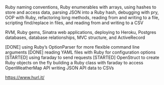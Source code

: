 Ruby naming conventions, Ruby enumerables with arrays, using hashes to store and access data, parsing JSON into a Ruby hash, debugging with pry, OOP with Ruby, refactoring long methods, reading from and writing to a file, scripting find/replace in files, and reading from and writing to a CSV

RVM, Ruby gems, Sinatra web applications, deploying to Heroku, Postgres databases, database relationships, MVC structure, and ActiveRecord


[DONE] using Ruby’s OptionParser for more flexible command line arguments
[DONE] reading YAML files with Ruby for configuration options
[STARTED] using faraday to send requests
[STARTED] OpenStruct to create Ruby objects on the fly
building a Ruby class with faraday to access OpenWeatherMap API
writing JSON API data to CSVs






https://www.hurl.it/